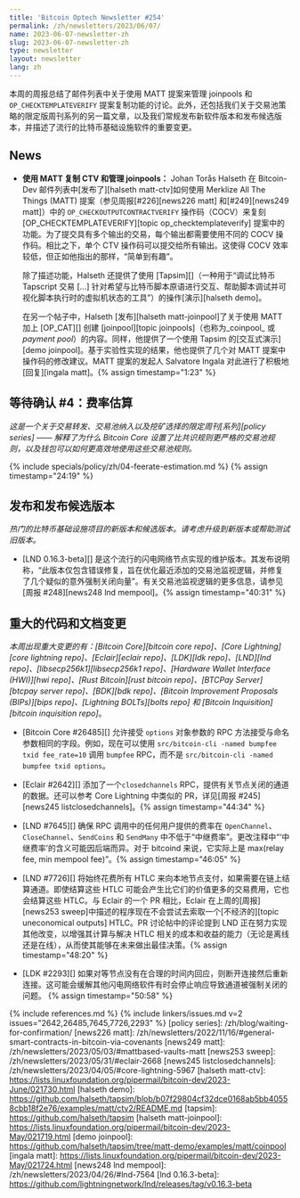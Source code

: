 ```yaml
---
title: 'Bitcoin Optech Newsletter #254'
permalink: /zh/newsletters/2023/06/07/
name: 2023-06-07-newsletter-zh
slug: 2023-06-07-newsletter-zh
type: newsletter
layout: newsletter
lang: zh
---
```

本周的周报总结了邮件列表中关于使用 MATT 提案来管理 joinpools 和`OP_CHECKTEMPLATEVERIFY` 提案复制功能的讨论。此外，还包括我们关于交易池策略的限定版周刊系列的另一篇文章，以及我们常规发布新软件版本和发布候选版本，并描述了流行的比特币基础设施软件的重要变更。

## News

- **使用 MATT 复制 CTV 和管理 joinpools：** Johan Torås
  Halseth 在 Bitcoin-Dev 邮件列表中[发布了][halseth matt-ctv]如何使用 Merklize All The Things (MATT) 提案（参见周报[#226][news226 matt] 和[#249][news249 matt]）中的 `OP_CHECKOUTPUTCONTRACTVERIFY` 操作码（COCV）来复刻 [OP_CHECKTEMPLATEVERIFY][topic
  op_checktemplateverify] 提案中的功能。为了提交具有多个输出的交易，每个输出都需要使用不同的 COCV 操作码。相比之下，单个 CTV 操作码可以提交给所有输出。这使得 COCV 效率较低，但正如他指出的那样，“简单到有趣”。

    除了描述功能，Halseth 还提供了使用 [Tapsim][]（一种用于“调试比特币 Tapscript 交易 [...] 针对希望与比特币脚本原语进行交互、帮助脚本调试并可视化脚本执行时的虚拟机状态的工具”）的操作[演示][halseth demo]。

    在另一个帖子中，Halseth [发布][halseth matt-joinpool]了关于使用 MATT 加上 [OP_CAT][] 创建 [joinpool][topic joinpools]（也称为_coinpool_ 或 _payment pool_）的内容。同样，他提供了一个使用 Tapsim 的[交互式演示][demo joinpool]。基于实验性实现的结果，他也提供了几个对 MATT 提案中操作码的修改建议。MATT 提案的发起人 Salvatore Ingala 对此进行了积极地[回复][ingala matt]。{% assign timestamp="1:23" %}

## 等待确认 #4：费率估算

_这是一个关于交易转发、交易池纳入以及挖矿选择的限定周刊[系列][policy series] —— 解释了为什么 Bitcoin Core 设置了比共识规则更严格的交易池规则，以及钱包可以如何更高效地使用这些交易池规则。_

{% include specials/policy/zh/04-feerate-estimation.md %} {% assign timestamp="24:19" %}

## 发布和发布候选版本

*热门的比特币基础设施项目的新版本和候选版本。请考虑升级到新版本或帮助测试旧版本。*

- [LND 0.16.3-beta][] 是这个流行的闪电网络节点实现的维护版本。其发布说明称，“此版本仅包含错误修复，旨在优化最近添加的交易池监视逻辑，并修复了几个疑似的意外强制关闭向量”。有关交易池监视逻辑的更多信息，请参见[周报 #248][news248 lnd mempool]。{% assign timestamp="40:31" %}

## 重大的代码和文档变更

*本周出现重大变更的有：[Bitcoin Core][bitcoin core repo]、[Core Lightning][core lightning repo]、[Eclair][eclair repo]、[LDK][ldk repo]、[LND][lnd repo]、[libsecp256k1][libsecp256k1 repo]、[Hardware Wallet Interface (HWI)][hwi repo]、[Rust Bitcoin][rust bitcoin repo]、[BTCPay Server][btcpay server repo]、[BDK][bdk repo]、[Bitcoin Improvement Proposals (BIPs)][bips repo]、[Lightning BOLTs][bolts repo] 和 [Bitcoin Inquisition][bitcoin inquisition repo]*。

- [Bitcoin Core #26485][] 允许接受 `options` 对象参数的 RPC 方法接受与命名参数相同的字段。例如，现在可以使用 `src/bitcoin-cli -named bumpfee txid fee_rate=10` 调用 `bumpfee` RPC，而不是 `src/bitcoin-cli -named bumpfee txid options`。

- [Eclair #2642][] 添加了一个`closedchannels` RPC，提供有关节点关闭的通道的数据。还可以参考 Core Lightning 中类似的 PR，详见[周报 #245][news245 listclosedchannels]。{% assign timestamp="44:34" %}

- [LND #7645][] 确保 RPC 调用中的任何用户提供的费率在 `OpenChannel`、`CloseChannel`、`SendCoins` 和 `SendMany` 中不低于“中继费率”。更改注释中“‘中继费率’的含义可能因后端而异。对于 bitcoind 来说，它实际上是 max(relay fee, min mempool fee)”。{% assign timestamp="46:05" %}

- [LND #7726][] 将始终花费所有 HTLC 来向本地节点支付，如果需要在链上结算通道。即使结算这些 HTLC 可能会产生比它们的价值更多的交易费用，它也会结算这些 HTLC。与 Eclair 的一个 PR 相比，Eclair 在上周的[周报][news253 sweep]中描述的程序现在不会尝试去索取一个[不经济的][topic uneconomical outputs] HTLC。PR 讨论帖中的评论提到 LND 正在努力实现其他改变，以增强其计算与解决 HTLC 相关的成本和收益的能力（无论是离线还是在线），从而使其能够在未来做出最佳决策。{% assign timestamp="48:20" %}

- [LDK #2293][] 如果对等节点没有在合理的时间内回应，则断开连接然后重新连接。这可能会缓解其他闪电网络软件有时会停止响应导致通道被强制关闭的问题。 {% assign timestamp="50:58" %}

{% include references.md %}
{% include linkers/issues.md v=2 issues="2642,26485,7645,7726,2293" %}
[policy series]: /zh/blog/waiting-for-confirmation/
[news226 matt]: /zh/newsletters/2022/11/16/#general-smart-contracts-in-bitcoin-via-covenants
[news249 matt]: /zh/newsletters/2023/05/03/#mattbased-vaults-matt
[news253 sweep]: /zh/newsletters/2023/05/31/#eclair-2668
[news245 listclosedchannels]: /zh/newsletters/2023/04/05/#core-lightning-5967
[halseth matt-ctv]: https://lists.linuxfoundation.org/pipermail/bitcoin-dev/2023-June/021730.html
[halseth demo]: https://github.com/halseth/tapsim/blob/b07f29804cf32dce0168ab5bb40558cbb18f2e76/examples/matt/ctv2/README.md
[tapsim]: https://github.com/halseth/tapsim
[halseth matt-joinpool]: https://lists.linuxfoundation.org/pipermail/bitcoin-dev/2023-May/021719.html
[demo joinpool]: https://github.com/halseth/tapsim/tree/matt-demo/examples/matt/coinpool
[ingala matt]: https://lists.linuxfoundation.org/pipermail/bitcoin-dev/2023-May/021724.html
[news248 lnd mempool]: /zh/newsletters/2023/04/26/#lnd-7564
[lnd 0.16.3-beta]: https://github.com/lightningnetwork/lnd/releases/tag/v0.16.3-beta
